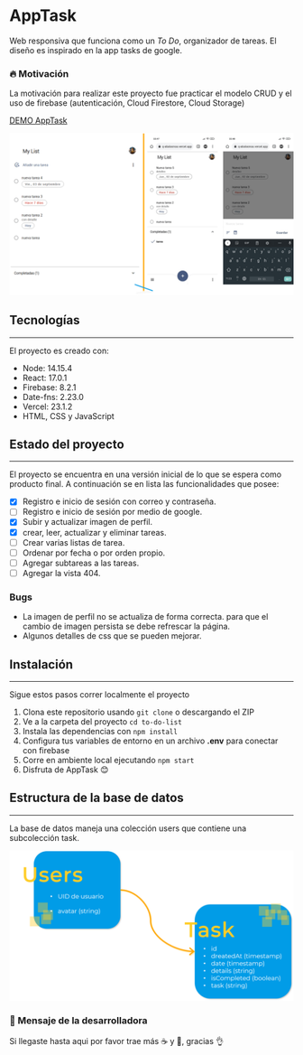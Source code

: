 # AppTask

Web responsiva que funciona como un _To Do_, organizador de tareas. El diseño es inspirado en la app tasks de google.

### :fire: Motivación

La motivación para realizar este proyecto fue practicar el modelo CRUD y el uso de firebase (autenticación, Cloud Firestore, Cloud Storage)

[DEMO AppTask](https://apptask-323am3t9q-abalasnoa.vercel.app/opening "Web AppTask")

![Vista previa de AppTask](./imgReadme/preview.png "Vista previa de AppTask")

## Tecnologías

---

El proyecto es creado con:

- Node: 14.15.4
- React: 17.0.1
- Firebase: 8.2.1
- Date-fns: 2.23.0
- Vercel: 23.1.2
- HTML, CSS y JavaScript

## Estado del proyecto

---

El proyecto se encuentra en una versión inicial de lo que se espera como producto final. A continuación se en lista las funcionalidades que posee:

- [x] Registro e inicio de sesión con correo y contraseña.
- [ ] Registro e inicio de sesión por medio de google.
- [x] Subir y actualizar imagen de perfil.
- [x] crear, leer, actualizar y eliminar tareas.
- [ ] Crear varias listas de tarea.
- [ ] Ordenar por fecha o por orden propio.
- [ ] Agregar subtareas a las tareas.
- [ ] Agregar la vista 404.

### Bugs

- La imagen de perfil no se actualiza de forma correcta. para que el cambio de imagen persista se debe refrescar la página.
- Algunos detalles de css que se pueden mejorar.

## Instalación

---

Sigue estos pasos correr localmente el proyecto

1. Clona este repositorio usando `git clone` o descargando el ZIP
2. Ve a la carpeta del proyecto `cd to-do-list`
3. Instala las dependencias con `npm install`
4. Configura tus variables de entorno en un archivo **.env** para conectar con firebase
5. Corre en ambiente local ejecutando `npm start`
6. Disfruta de AppTask :blush:

## Estructura de la base de datos

---

La base de datos maneja una colección users que contiene una subcolección task.

![Estructura de la base de datos](./imgReadme/db.png "Vista previa de AppTask")

### :otter: Mensaje de la desarrolladora

Si llegaste hasta aqui por favor trae más :coffee: y :cookie:, gracias :ok_hand:
